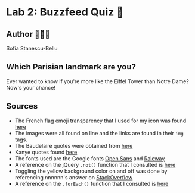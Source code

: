 # Lab 2: Buzzfeed Quiz 📝

## Author 👩🏻‍💻
Sofia Stanescu-Bellu

## Which Parisian landmark are you?
Ever wanted to know if you're more like the Eiffel Tower than Notre Dame? Now's your chance!

## Sources
* The French flag emoji transparency that I used for my icon was found [here](http://www.magic-emoji.com/)
* The images were all found on line and the links are found in their `img` tags.
* The Baudelaire quotes were obtained from [here](https://www.goodreads.com/author/quotes/13847.Charles_Baudelaire?page=1)
* Kanye quotes found [here](https://www.redbull.com/us-en/20-kanye-west-lyrics-you-can-use-every-day)
* The fonts used are the Google fonts [Open Sans](https://fonts.google.com/specimen/Open+Sans?selection.family=Open+Sans) and [Raleway](https://fonts.google.com/specimen/Raleway)
* A reference on the jQuery `.not()` function that I consulted is [here](http://api.jquery.com/not/)
* Toggling the yellow background color on and off was done by referencing nnnnnn's answer on [StackOverflow](https://stackoverflow.com/questions/45704842/changing-radio-button-background-on-selected-according-to-it-value)
* A reference on the `.forEach()` function that I consulted is [here](https://developer.mozilla.org/en-US/docs/Web/JavaScript/Reference/Global_Objects/Array/forEach)

